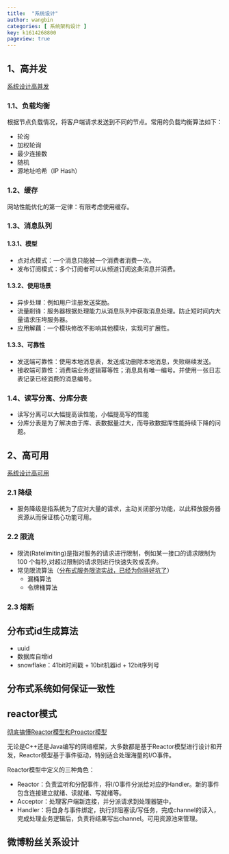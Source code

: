 ```yaml
---
title:  "系统设计"
author: wangbin
categories: [ 系统架构设计 ]
key: k1614268800
pageview: true
---
```


## 1、高并发

[系统设计高并发](https://snailclimb.gitee.io/javaguide/#/?id=高并发)

### 1.1、负载均衡
根据节点负载情况，将客户端请求发送到不同的节点。常用的负载均衡算法如下：
- 轮询
- 加权轮询
- 最少连接数
- 随机
- 源地址哈希（IP Hash）

### 1.2、缓存
网站性能优化的第一定律：有限考虑使用缓存。

### 1.3、消息队列

#### 1.3.1、模型
- 点对点模式：一个消息只能被一个消费者消费一次。
- 发布订阅模式：多个订阅者可以从频道订阅这条消息并消费。

#### 1.3.2、使用场景
- 异步处理：例如用户注册发送奖励。
- 流量削锋：服务器根据处理能力从消息队列中获取消息处理。防止短时间内大量请求压垮服务器。
- 应用解藕：一个模块修改不影响其他模块，实现可扩展性。

#### 1.3.3、可靠性
- 发送端可靠性：使用本地消息表，发送成功删除本地消息，失败继续发送。
- 接收端可靠性：消费端业务逻辑幂等性；消息具有唯一编号。并使用一张日志表记录已经消费的消息编号。

### 1.4、读写分离、分库分表
- 读写分离可以大幅提高读性能，小幅提高写的性能
- 分库分表是为了解决由于库、表数据量过大，而导致数据库性能持续下降的问题。

## 2、高可用

[系统设计高可用](https://snailclimb.gitee.io/javaguide/#/?id=高可用)

### 2.1 降级
- 服务降级是指系统为了应对大量的请求，主动关闭部分功能，以此释放服务器资源从而保证核心功能可用。


### 2.2 限流
- 限流(Ratelimiting)是指对服务的请求进行限制，例如某一接口的请求限制为 100 个每秒,对超过限制的请求则进行快速失败或丢弃。
- 常见限流算法（[分布式服务限流实战，已经为你排好坑了](https://www.infoq.cn/article/Qg2tX8fyw5Vt-f3HH673)）
    - 漏桶算法
    - 令牌桶算法

### 2.3 熔断

## 分布式id生成算法
- uuid
- 数据库自增id
- snowflake：41bit时间戳 + 10bit机器id + 12bit序列号

## 分布式系统如何保证一致性

## reactor模式
[彻底搞懂Reactor模型和Proactor模型](https://cloud.tencent.com/developer/article/1488120)

无论是C++还是Java编写的网络框架，大多数都是基于Reactor模型进行设计和开发，Reactor模型基于事件驱动，特别适合处理海量的I/O事件。

Reactor模型中定义的三种角色：
- Reactor：负责监听和分配事件，将I/O事件分派给对应的Handler。新的事件包含连接建立就绪、读就绪、写就绪等。
- Acceptor：处理客户端新连接，并分派请求到处理器链中。
- Handler：将自身与事件绑定，执行非阻塞读/写任务，完成channel的读入，完成处理业务逻辑后，负责将结果写出channel。可用资源池来管理。

## 微博粉丝关系设计
